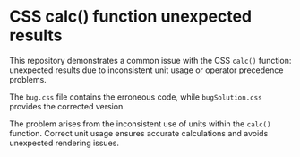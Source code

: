 # CSS calc() function unexpected results
This repository demonstrates a common issue with the CSS `calc()` function: unexpected results due to inconsistent unit usage or operator precedence problems.

The `bug.css` file contains the erroneous code, while `bugSolution.css` provides the corrected version.

The problem arises from the inconsistent use of units within the `calc()` function.  Correct unit usage ensures accurate calculations and avoids unexpected rendering issues.